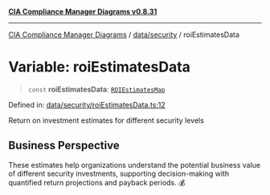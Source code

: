 [**CIA Compliance Manager Diagrams v0.8.31**](../../../README.md)

***

[CIA Compliance Manager Diagrams](../../../modules.md) / [data/security](../README.md) / roiEstimatesData

# Variable: roiEstimatesData

> `const` **roiEstimatesData**: [`ROIEstimatesMap`](../../../types/interfaces/ROIEstimatesMap.md)

Defined in: [data/security/roiEstimatesData.ts:12](https://github.com/Hack23/cia-compliance-manager/blob/85c025371255f412469ec0119911b7cb143a6212/src/data/security/roiEstimatesData.ts#L12)

Return on investment estimates for different security levels

## Business Perspective

These estimates help organizations understand the potential business value
of different security investments, supporting decision-making with quantified
return projections and payback periods. 💰
